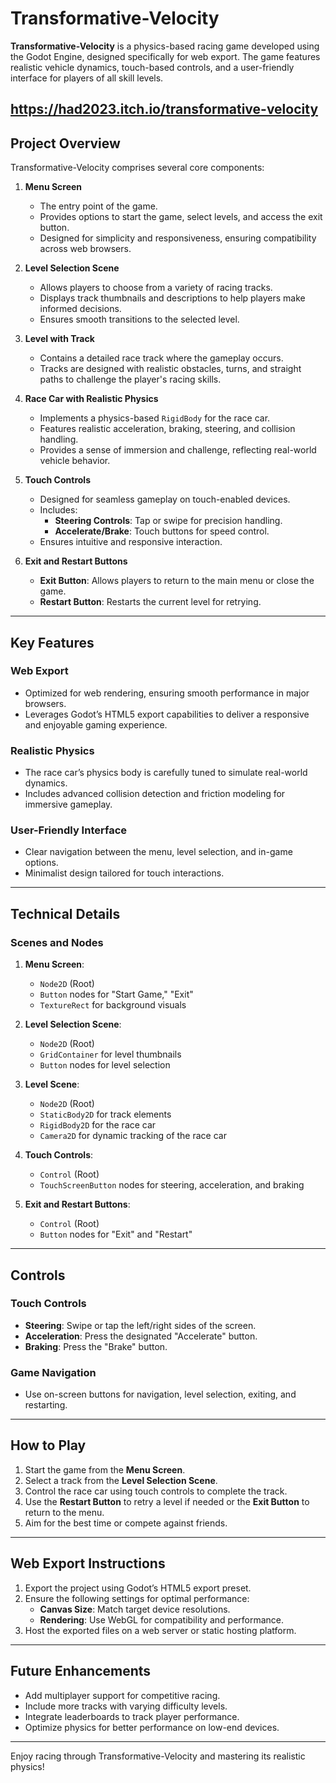 # Transformative-Velocity

**Transformative-Velocity** is a physics-based racing game developed using the Godot Engine, designed specifically for web export. The game features realistic vehicle dynamics, touch-based controls, and a user-friendly interface for players of all skill levels.

https://had2023.itch.io/transformative-velocity
---

## Project Overview

Transformative-Velocity comprises several core components:

1.  **Menu Screen**
    *   The entry point of the game.
    *   Provides options to start the game, select levels, and access the exit button.
    *   Designed for simplicity and responsiveness, ensuring compatibility across web browsers.

2.  **Level Selection Scene**
    *   Allows players to choose from a variety of racing tracks.
    *   Displays track thumbnails and descriptions to help players make informed decisions.
    *   Ensures smooth transitions to the selected level.

3.  **Level with Track**
    *   Contains a detailed race track where the gameplay occurs.
    *   Tracks are designed with realistic obstacles, turns, and straight paths to challenge the player's racing skills.

4.  **Race Car with Realistic Physics**
    *   Implements a physics-based `RigidBody` for the race car.
    *   Features realistic acceleration, braking, steering, and collision handling.
    *   Provides a sense of immersion and challenge, reflecting real-world vehicle behavior.

5.  **Touch Controls**
    *   Designed for seamless gameplay on touch-enabled devices.
    *   Includes:
        *   **Steering Controls**: Tap or swipe for precision handling.
        *   **Accelerate/Brake**: Touch buttons for speed control.
    *   Ensures intuitive and responsive interaction.

6.  **Exit and Restart Buttons**
    *   **Exit Button**: Allows players to return to the main menu or close the game.
    *   **Restart Button**: Restarts the current level for retrying.

---

## Key Features

### Web Export

*   Optimized for web rendering, ensuring smooth performance in major browsers.
*   Leverages Godot’s HTML5 export capabilities to deliver a responsive and enjoyable gaming experience.

### Realistic Physics

*   The race car’s physics body is carefully tuned to simulate real-world dynamics.
*   Includes advanced collision detection and friction modeling for immersive gameplay.

### User-Friendly Interface

*   Clear navigation between the menu, level selection, and in-game options.
*   Minimalist design tailored for touch interactions.

---

## Technical Details

### Scenes and Nodes

1.  **Menu Screen**:
    *   `Node2D` (Root)
    *   `Button` nodes for "Start Game," "Exit"
    *   `TextureRect` for background visuals

2.  **Level Selection Scene**:
    *   `Node2D` (Root)
    *   `GridContainer` for level thumbnails
    *   `Button` nodes for level selection

3.  **Level Scene**:
    *   `Node2D` (Root)
    *   `StaticBody2D` for track elements
    *   `RigidBody2D` for the race car
    *   `Camera2D` for dynamic tracking of the race car

4.  **Touch Controls**:
    *   `Control` (Root)
    *   `TouchScreenButton` nodes for steering, acceleration, and braking

5.  **Exit and Restart Buttons**:
    *   `Control` (Root)
    *   `Button` nodes for "Exit" and "Restart"

---

## Controls

### Touch Controls

*   **Steering**: Swipe or tap the left/right sides of the screen.
*   **Acceleration**: Press the designated "Accelerate" button.
*   **Braking**: Press the "Brake" button.

### Game Navigation

*   Use on-screen buttons for navigation, level selection, exiting, and restarting.

---

## How to Play

1.  Start the game from the **Menu Screen**.
2.  Select a track from the **Level Selection Scene**.
3.  Control the race car using touch controls to complete the track.
4.  Use the **Restart Button** to retry a level if needed or the **Exit Button** to return to the menu.
5.  Aim for the best time or compete against friends.

---

## Web Export Instructions

1.  Export the project using Godot’s HTML5 export preset.
2.  Ensure the following settings for optimal performance:
    *   **Canvas Size**: Match target device resolutions.
    *   **Rendering**: Use WebGL for compatibility and performance.
3.  Host the exported files on a web server or static hosting platform.

---

## Future Enhancements

*   Add multiplayer support for competitive racing.
*   Include more tracks with varying difficulty levels.
*   Integrate leaderboards to track player performance.
*   Optimize physics for better performance on low-end devices.

---

Enjoy racing through Transformative-Velocity and mastering its realistic physics!
